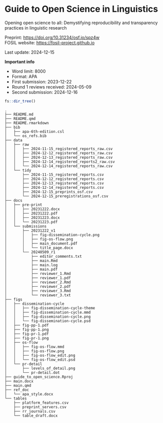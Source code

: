 

# Guide to Open Science in Linguistics

Opening open science to all: Demystifying reproducibility and
transparency practices in linguistic research

Preprint: https://doi.org/10.31234/osf.io/spz4w  
FOSIL website: https://fosil-project.github.io

Last update: 2024-12-15

**Important info**

- Word limit: 8000
- Format: APA
- First submission: 2023-12-22
- Round 1 reviews received: 2024-05-09
- Second submission: 2024-12-16

``` r
fs::dir_tree()
```

    .
    ├── README.md
    ├── README.qmd
    ├── README.rmarkdown
    ├── bib
    │   ├── apa-6th-edition.csl
    │   └── os_refs.bib
    ├── data
    │   ├── raw
    │   │   ├── 2024-11-15_registered_reports_raw.csv
    │   │   ├── 2024-12-12_registered_reports_raw.csv
    │   │   ├── 2024-12-13_registered_reports_raw.csv
    │   │   ├── 2024-12-14_registered_reports2_raw.csv
    │   │   └── 2024-12-14_registered_reports_raw.csv
    │   └── tidy
    │       ├── 2024-11-15_registered_reports.csv
    │       ├── 2024-12-12_registered_reports.csv
    │       ├── 2024-12-13_registered_reports.csv
    │       ├── 2024-12-14_registered_reports.csv
    │       ├── 2024-12-15_preprints_osf.csv
    │       └── 2024-12-15_preregistrations_osf.csv
    ├── docs
    │   ├── pre-print
    │   │   ├── 20231222.docx
    │   │   ├── 20231222.pdf
    │   │   ├── 20231223.docx
    │   │   └── 20231223.pdf
    │   └── submissions
    │       ├── 20231222_v1
    │       │   ├── fig-dissemination-cycle.png
    │       │   ├── fig-os-flow.png
    │       │   ├── main_document.pdf
    │       │   └── title_page.docx
    │       └── 20240509_r1
    │           ├── editor_comments.txt
    │           ├── main.Rmd
    │           ├── main.log
    │           ├── main.pdf
    │           ├── reviewer_1.Rmd
    │           ├── reviewer_1.pdf
    │           ├── reviewer_2.Rmd
    │           ├── reviewer_2.pdf
    │           ├── reviewer_3.Rmd
    │           └── reviewer_3.txt
    ├── figs
    │   ├── dissemination-cycle
    │   │   ├── fig-dissemination-cycle-theme
    │   │   ├── fig-dissemination-cycle.mmd
    │   │   ├── fig-dissemination-cycle.png
    │   │   └── fig-dissemination-cycle.psd
    │   ├── fig-pp-1.pdf
    │   ├── fig-pp-1.png
    │   ├── fig-pr-1.pdf
    │   ├── fig-pr-1.png
    │   ├── os-flow
    │   │   ├── fig-os-flow.mmd
    │   │   ├── fig-os-flow.png
    │   │   ├── fig-os-flow_edit.png
    │   │   └── fig-os-flow_edit.psd
    │   └── pr-detail
    │       ├── levels_of_detail.png
    │       └── pr-detail.dot
    ├── guide_to_open_science.Rproj
    ├── main.docx
    ├── main.qmd
    ├── ref_doc
    │   └── apa_style.docx
    └── tables
        ├── platform_features.csv
        ├── preprint_servers.csv
        ├── rr_journals.csv
        └── table_draft.docx

